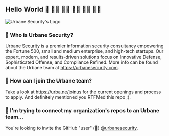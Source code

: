 ## Hello World 👋  👋🏿  👋🏻  👋🏾  👋🏼  👋🏽 

![Urbane Security's Logo](https://urbanesecurity.com/img/logo-dark.png)

### 🧐 Who is Urbane Security?

Urbane Security is a premier information security consultancy empowering the Fortune 500, small and medium enterprise, and high-tech startups. Our expert, modern, and results-driven solutions focus on Innovative Defense, Sophisticated Offense, and Compliance Refined. More info can be found about the Urbane team at https://urbanesecurity.com.

### 📄 How can I join the Urbane team?

Take a look at https://urba.ne/joinus for the current openings and process to apply. And definitely mentioned you RTFMed this repo ;).

<!-- And if you read this and are looking to apply, mention you're "friends of Val's on Github" when reaching out ;) We're always looking for those who look behind the curtain. -->

### 🔗 I'm trying to connect my organization's repos to an Urbane team...

You're looking to invite the GitHub "user" (🤖) [@urbanesecurity](https://github.com/urbanesecurity). 